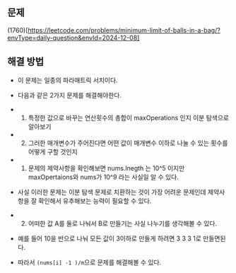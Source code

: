 ## 문제

(1760)[https://leetcode.com/problems/minimum-limit-of-balls-in-a-bag/?envType=daily-question&envId=2024-12-08]

## 해결 방법

- 이 문제는 일종의 파라매트릭 서치이다.
- 다음과 같은 2가지 문제를 해결해야한다.
- 1. 특정한 값으로 바꾸는 연산횟수의 총합이 maxOperations 인지 이분 탐색으로 알아보기
- 2. 그러한 매개변수가 주어진다면 어떤 값이 매개변수 이하로 나눌 수 있는 횟수를 어떻게 구할 것인지

- 1. 문제의 제약사항을 확인해보면 nums.lnegth 는 10^5 이지만 maxOpertaions와 nums가 10^9 라는 사실일 알 수 있다.
- 사실 이러한 문제는 이분 탐색 문제로 치환하는 것이 가장 어려운 문제인데 제약사항을 잘 확인해서 유추해보는 능력이 필요할 수 있다.
- 2. 어떠한 값 A를 둘로 나눠서 B로 만들기는 사실 나누기를 생각해볼 수 있다.
- 예를 들어 10을 반으로 나눠 모든 값이 3이하로 만들게 하려면 3 3 3 1로 만들면된다.
- 따라서 `(nums[i] -1 )/m`으로 문제를 해결해볼 수 있다.
